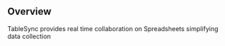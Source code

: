## Overview

TableSync provides real time collaboration on Spreadsheets simplifying data collection
